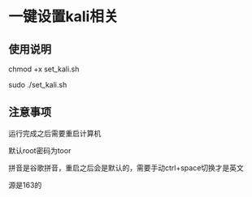 # 一键设置kali相关

## 使用说明

chmod +x set_kali.sh

sudo ./set_kali.sh

## 注意事项

运行完成之后需要重启计算机

默认root密码为toor

拼音是谷歌拼音，重启之后会是默认的，需要手动ctrl+space切换才是英文

源是163的

